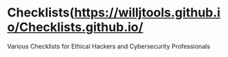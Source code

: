 # Checklists(https://willjtools.github.io/Checklists.github.io/
Various Checklists for Ethical Hackers and Cybersecurity Professionals
